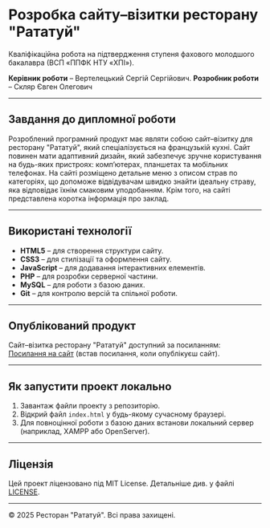 # Розробка сайту–візитки ресторану "Рататуй"
Кваліфікаційна робота на підтвердження ступеня фахового молодшого бакалавра (ВСП «ППФК НТУ «ХПІ»).

**Керівник роботи** – Вертелецький Сергій Сергійович.
**Розробник роботи** – Скляр Євген Олегович

---

## Завдання до дипломної роботи
Розроблений програмний продукт має являти собою сайт–візитку для ресторану "Рататуй", який спеціалізується на французькій кухні. Сайт повинен мати адаптивний дизайн, який забезпечує зручне користування на будь-яких пристроях: комп’ютерах, планшетах та мобільних телефонах. На сайті розміщено детальне меню з описом страв по категоріях, що допоможе відвідувачам швидко знайти ідеальну страву, яка відповідає їхнім смаковим уподобанням. Крім того, на сайті представлена коротка інформація про заклад.

---

## Використані технології
- **HTML5** – для створення структури сайту.
- **CSS3** – для стилізації та оформлення сайту.
- **JavaScript** – для додавання інтерактивних елементів.
- **PHP** – для розробки серверної частини.
- **MySQL** – для роботи з базою даних.
- **Git** – для контролю версій та спільної роботи.

---

## Опублікований продукт
Сайт–візитка ресторану "Рататуй" доступний за посиланням:  
[Посилання на сайт](#) (встав посилання, коли опублікуєш сайт).

---

## Як запустити проект локально
1. Завантаж файли проекту з репозиторію.
2. Відкрий файл `index.html` у будь-якому сучасному браузері.
3. Для повноцінної роботи з базою даних встанови локальний сервер (наприклад, XAMPP або OpenServer).

---

## Ліцензія
Цей проект ліцензовано під MIT License. Детальніше див. у файлі [LICENSE](LICENSE).

---

© 2025 Ресторан "Рататуй". Всі права захищені.
